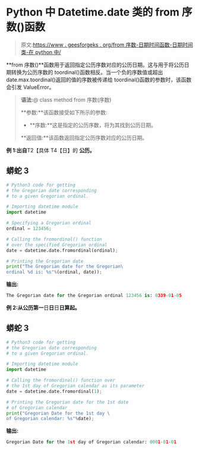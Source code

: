 # Python 中 Datetime.date 类的 from 序数()函数

> 原文:[https://www . geesforgeks . org/from 序数-日期时间函数-日期时间类-在 python 中/](https://www.geeksforgeeks.org/fromordinal-function-of-datetime-date-class-in-python/)

**from 序数()**函数用于返回指定公历序数对应的公历日期。这与用于将公历日期转换为公历序数的 toordinal()函数相反。当一个负的序数值或超出 date.max.toordinal()返回的值的序数被传递给 toordinal()函数的参数时，该函数会引发 ValueError。

> **语法:**@ class method from 序数(序数)
> 
> **参数:**该函数接受如下所示的参数:
> 
> *   **序数:**这是指定的公历序数，将为其找到公历日期。
> 
> **返回值:**该函数返回指定公历序数对应的公历日期。

**例 1:出自**T2【具体 T4【日】的 **公历。**

## 蟒蛇 3

```py
# Python3 code for getting
# the Gregorian date corresponding
# to a given Gregorian ordinal.

# Importing datetime module
import datetime

# Specifying a Gregorian ordinal
ordinal = 123456;

# Calling the fromordinal() function
# over the specified Gregorian ordinal
date = datetime.date.fromordinal(ordinal);

# Printing the Gregorian date
print("The Gregorian date for the Gregorian\
ordinal %d is: %s"%(ordinal, date));
```

**输出:**

```py
The Gregorian date for the Gregorian ordinal 123456 is: 0339-01-05
```

**例 2:从公历第一**日**日**日**日算起。**

## 蟒蛇 3

```py
# Python3 code for getting
# the Gregorian date corresponding
# to a given Gregorian ordinal.

# Importing datetime module
import datetime

# Calling the fromordinal() function over
# the 1st day of Gregorian calendar as its parameter
date = datetime.date.fromordinal(1);

# Printing the Gregorian date for the 1st date
# of Gregorian calendar
print("Gregorian Date for the 1st day \
of Gregorian calendar: %s"%date);
```

**输出:**

```py
Gregorian Date for the 1st day of Gregorian calendar: 0001-01-01
```